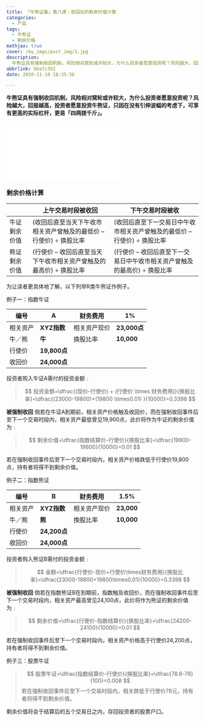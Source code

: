 ```yaml
---
title: 「牛熊证篇」第八课：收回后的剩余价值计算
categories:
  - 产品
tags:
  - 牛熊证
  - 剩余价格
mathjax: true
cover: /my_imgs/post_img/1.jpg
description: 
  牛熊证具有强制收回机制，风险相对窝轮或许较大，为什么投资者愿意投资呢？风险越大，回报越高，投资者愿意投资牛熊证，只因在没有引伸波幅的考虑下，可享有更高的实际杠杆，更易「四两拨千斤」
abbrlink: bba7c352
date: 2020-11-10 18:35:56

---
```



<b>牛熊证具有强制收回机制，风险相对窝轮或许较大，为什么投资者愿意投资呢？风险越大，回报越高，投资者愿意投资牛熊证，只因在没有引伸波幅的考虑下，可享有更高的实际杠杆，更易「四两拨千斤」。</b>

<div class="bilibili">
    <iframe src="//player.bilibili.com/player.html?aid=797639809&bvid=BV1Ny4y1k7NG&cid=254456292&page=1" scrolling="no" border="0" frameborder="no" framespacing="0" allowfullscreen="true"> </iframe>
</div>

### 剩余价格计算

|              | 上午交易时段被收回          | 下午交易时段被收            |
| ------------ | -------------- | --------------------------------------- |
| 牛证剩余价值 | (收回后直至当天下午收市相关资产曾触及的最低价 – 行使价) ÷ 换股比率 | (收回后直至下一交易日中午收市相关资产曾触及的最低价 – 行使价) ÷ 换股比率 |
| 熊证剩余价值 | (行使价 – 收回后直至当天下午收市相关资产曾触及的最高价) ÷ 换股比率 | (行使价 – 收回后直至下一交易日中午收市相关资产曾触及的最高价) ÷ 换股比率 |

 

为让读者更具体地了解，以下列举R类牛熊证作例子。

例子一：指数牛证

| 编号     | **A**                        | 财务费用     | **1%**                       |
| -------- | ---------------------------- | ------------ | ---------------------------- |
| 相关资产 | **XYZ指数**                  | 相关资产现价 | **23,000点** |
| 牛／熊   | **牛**                       | 换股比率     | **10,000**           |
| 行使价   | **19,800点**                 |              |                              |
| 收回价   | **24,000点** |              |                              |

 

投资者购入牛证A需付的投资金额﹕
> $$
投资金额=\dfrac{(现价-行使价) + (行使价 \times 财务费用)}{换股比率}=\dfrac{(23000-19800)+(19800 \times0.01) }{10000}=0.3398
$$


**被强制收回**
倘若在牛证A到期前，相关资产价格触及收回价，而在强制收回事件后至下一个交易时段内，相关资产最低曾见1​​9,900点，此价将作为牛证的剩余价值为﹕ 
> $$
剩余价值=\dfrac{指数结算价-行使价}{换股比率}=\dfrac{19900-19800}{10000}=0.01
$$


 

 

若在强制收回事件后至下一个交易时段内，相关资产价格跌低于行使价19,800点，持有者将得不到剩余价值。

例子二：指数熊证

| 编号     | **B**        | 财务费用     | **1.5%**   |
| -------- | ------------ | ------------ | ---------- |
| 相关资产 | **XYZ指数**  | 相关资产现价 | **23,000** |
| 牛／熊   | **熊**       | 換股比率     | **10,000** |
| 行使价   | **24,200点** |              |            |
| 收回价   | **24,000点** |              |            |

 

投资者购入熊证B需付的投资金额﹕
> $$
金额=\dfrac{行使价-现价+行使价\times财务费用}{换股比率}=\dfrac{23000-19800+19800\times0.01}{10000}=0.3398
$$


**被强制收回**
倘若在指数熊证B在到期前，指数触及收回价，而在强制收回事件后至下一个交易时段内，相关资产最高曾见24,100点，此价将作为熊证的剩余价值为﹕  
> $$
剩余价值=\dfrac{行使价-指数结算价}{换股比率}=\dfrac{24200-24100}{10000}=0.01
$$
 

若在强制收回事件后至下一个交易时段内，相关资产价格高于行使价24,200点，持有者将得不到剩余价值。

例子三：股票牛证
> $$
股票牛证=\dfrac{指数结算价-行使价}{换股比率}=\dfrac{78.8-78}{100}=0.008
$$
若在强制收回事件后至下一个交易时段内，相关跌低于行使价78元，持有者将得不到剩余价值。

剩余价值将会于结算后的五个交易日之内，存回投资者的股票户口。